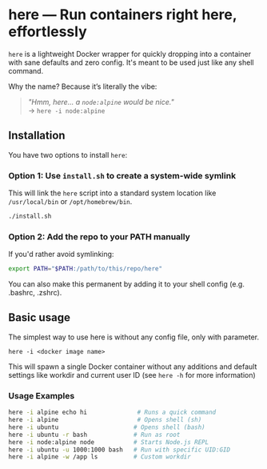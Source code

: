 # here — Run containers right **here**, effortlessly

`here` is a lightweight Docker wrapper for quickly dropping into a container with sane defaults and zero config. It's meant to be used just like any shell command.

Why the name? Because it’s literally the vibe:
> *"Hmm, here... a `node:alpine` would be nice."*  
> → `here -i node:alpine`



## Installation

You have two options to install `here`:

### Option 1: Use `install.sh` to create a system-wide symlink

This will link the `here` script into a standard system location like `/usr/local/bin` or `/opt/homebrew/bin`.

```bash
./install.sh
```

### Option 2: Add the repo to your PATH manually

If you'd rather avoid symlinking:

```bash
export PATH="$PATH:/path/to/this/repo/here"
```

You can also make this permanent by adding it to your shell config (e.g. .bashrc, .zshrc).


## Basic usage
The simplest way to use here is without any config file, only with parameter.
```shell
here -i <docker image name>
```
This will spawn a single Docker container without any additions and default settings like workdir and current user ID
(see `here -h` for more information)


### Usage Examples

```bash
here -i alpine echo hi              # Runs a quick command
here -i alpine                      # Opens shell (sh)
here -i ubuntu                     # Opens shell (bash)
here -i ubuntu -r bash             # Run as root
here -i node:alpine node           # Starts Node.js REPL
here -i ubuntu -u 1000:1000 bash   # Run with specific UID:GID
here -i alpine -w /app ls          # Custom workdir
```